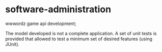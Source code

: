 # software-administration 

wwwordz game api development;

The model developed is not a complete application. A set of unit tests is provided that allowed to test a minimum set of desired features (using JUnit). 
